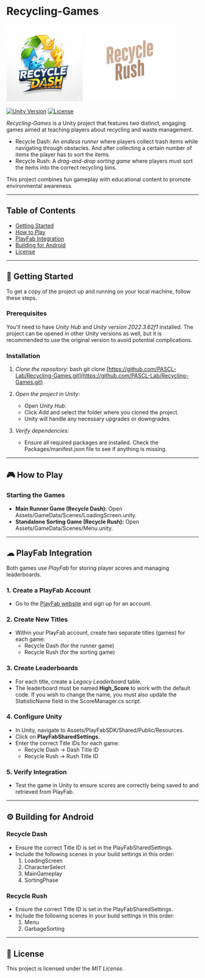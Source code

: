 # Recycling-Games


<p>
  <img src="Assets/GameData/UI/Recycle Dash Game Logo.png" alt="Recycle Dash Logo" width="200"/>
  <img src="Assets/GameData/UI/Recycle_Rush_Logo.png" alt="Recycle Rush Logo" width="240"/>
</p>


[![Unity Version](https://img.shields.io/badge/Unity-2022.3.62f1-blue)](https://unity.com/) 
[![License](https://img.shields.io/badge/License-MIT-green)](LICENSE.md)

*Recycling-Games* is a Unity project that features two distinct, engaging games aimed at teaching players about recycling and waste management.

* Recycle Dash: An *endless runner* where players collect trash items while navigating through obstacles. And after collecting a certain number of items the player has to sort the items.
* Recycle Rush: A *drag-and-drop sorting game* where players must sort the items into the correct recycling bins.

This project combines fun gameplay with educational content to promote environmental awareness.

---

## Table of Contents

-   [Getting Started](#-getting-started)
-   [How to Play](#-how-to-play)
-   [PlayFab Integration](#-playfab-integration)
-   [Building for Android](#-building-for-android)
-   [License](#-license)

---

## 🚀 Getting Started

To get a copy of the project up and running on your local machine, follow these steps.

### Prerequisites

You'll need to have *Unity Hub* and *Unity version 2022.3.62f1* installed. The project can be opened in other Unity versions as well, but it is recommended to use the original version to avoid potential complications.

### Installation

1.  *Clone the repository:*
    bash
    git clone [https://github.com/PASCL-Lab/Recycling-Games.git](https://github.com/PASCL-Lab/Recycling-Games.git)
    
2.  *Open the project in Unity:*
    * Open *Unity Hub*.
    * Click *Add* and select the folder where you cloned the project.
    * Unity will handle any necessary upgrades or downgrades.
3.  *Verify dependencies:*
    * Ensure all required packages are installed. Check the Packages/manifest.json file to see if anything is missing.

---

## 🎮 How to Play

### Starting the Games

* **Main Runner Game (Recycle Dash):** Open Assets/GameData/Scenes/LoadingScreen.unity.
* **Standalone Sorting Game (Recycle Rush):** Open Assets/GameData/Scenes/Menu.unity.

---

## ☁ PlayFab Integration

Both games use *PlayFab* for storing player scores and managing leaderboards.

### 1. Create a PlayFab Account

* Go to the [PlayFab website](https://playfab.com/) and sign up for an account.

### 2. Create New Titles

* Within your PlayFab account, create two separate titles (games) for each game:
    * Recycle Dash (for the runner game)
    * Recycle Rush (for the sorting game)

### 3. Create Leaderboards

* For each title, create a *Legacy Leaderboard* table.
* The leaderboard must be named **High_Score** to work with the default code. If you wish to change the name, you must also update the StatisticName field in the ScoreManager.cs script.

### 4. Configure Unity

* In Unity, navigate to Assets/PlayFabSDK/Shared/Public/Resources.
* Click on **PlayFabSharedSettings**.
* Enter the correct Title IDs for each game:
    * Recycle Dash → Dash Title ID
    * Recycle Rush → Rush Title ID

### 5. Verify Integration

* Test the game in Unity to ensure scores are correctly being saved to and retrieved from PlayFab.

---

## ⚙ Building for Android

### Recycle Dash

* Ensure the correct Title ID is set in the PlayFabSharedSettings.
* Include the following scenes in your build settings in this order:
    1.  LoadingScreen
    2.  CharacterSelect
    3.  MainGameplay
    4.  SortingPhase

### Recycle Rush

* Ensure the correct Title ID is set in the PlayFabSharedSettings.
* Include the following scenes in your build settings in this order:
    1.  Menu
    2.  GarbageSorting

---

## 📜 License

This project is licensed under the *MIT License*.

